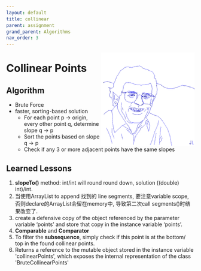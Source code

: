 ```yaml
---
layout: default
title: collinear
parent: assignment
grand_parent: Algorithms
nav_order: 3
---
```


<img align="right" src="/assets/image/princeton-algorithms/collinear.png" alt = "hi" width="250">

# Collinear Points

## Algorithm

* Brute Force
* faster, sorting-based solution
  * For each point p -> origin, every other point q, determine slope q -> p
  * Sort the points based on slope q -> p
  * Check if any 3 or more adjacent points have the same slopes

## Learned Lessons

1. **slopeTo()** method: int/int will round round down, solution ((double) int)/int.
2. 当使用ArrayList to append 找到的 line segments, 要注意variable scope, 否则declare的ArrayList会留在memory中, 导致第二次call segments()时结果改变了.
3. create a defensive copy of the object referenced by the parameter  variable ‘points’ and store that copy in the instance variable ‘points’.
4. **Comparable** and **Comparator**
5. To filter the **subsequence**, simply check if this point is at the bottom/ top in the found collinear points.
6.  Returns a reference to the mutable object stored in the instance variable 'collinearPoints', which exposes the internal representation of the class 'BruteCollinearPoints'
